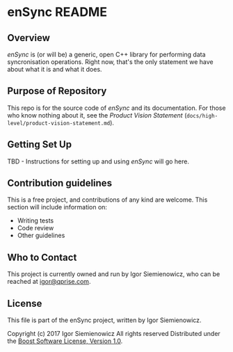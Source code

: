 # enSync README

## Overview

*enSync* is (or will be) a generic, open C++ library for performing data
syncronisation operations. Right now, that's the only statement we have about
what it is and what it does.

## Purpose of Repository

This repo is for the source code of *enSync* and its documentation. For those
who know nothing about it, see the *Product Vision Statement*
(`docs/high-level/product-vision-statement.md`).

## Getting Set Up

TBD - Instructions for setting up and using *enSync* will go here.

## Contribution guidelines

This is a free project, and contributions of any kind are welcome. This
section will include information on:

* Writing tests
* Code review
* Other guidelines

## Who to Contact

This project is currently owned and run by Igor Siemienowicz, who can be
reached at igor@qprise.com.

## License

This file is part of the enSync project, written by Igor Siemienowicz.

Copyright (c) 2017 Igor Siemienowicz All rights reserved Distributed under
the [Boost Software License, Version 1.0](http://www.boost.org/LICENSE_1_0.txt).